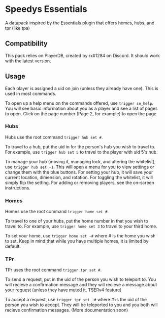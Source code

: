 # Speedys Essentials
A datapack inspired by the Essentials plugin that offers homes, hubs, and tpr (like tpa)

## Compatibility
This pack relies on PlayerDB, created by rx#1284 on Discord. It should work with the latest version.

## Usage
Each player is assigned a uid on join (unless they already have one). This is used in most commands.

To open up a help menu on the commands offered, use `trigger se_help`. You will see basic information about you as a player and see a list of pages to open. Click on the page number (Page 2, for example) to open the page.

### Hubs
Hubs use the root command `trigger hub set #`.

 To travel to a hub, put the uid in for the person's hub you wish to travel to. For example, use `trigger hub set 5` to travel to the player with uid 5's hub.
 
 To manage your hub (moving it, managing lock, and altering the whitelist), use `trigger hub set -1`. This will open a menu for you to view settings or change them with the blue buttons. For setting your hub, it will save your current location, dimension, and rotation. For toggling the whitelist, it will simply flip the setting. For adding or removing players, see the on-screen instructions.

### Homes
Homes use the root command `trigger home set #`.
 
 To travel to one of your hubs, put the home number in that you wish to travel to. For example, use `trigger home set 3` to travel to your third home.

 To set your home, use `trigger home set -#` where # is the home you wish to set. Keep in mind that while you have multiple homes, it is limited by default.

### TPr
TPr uses the root command `trigger tpr set #`.

 To send a request, put in the uid of the person you wish to teleport to. You will recieve a confirmation message and they will recieve a message about your request (unless they have muted it, TSERv4 feature)

 To accept a request, use `trigger tpr set -#` where # is the uid of the person you wish to accept. They will be teleported to you and you both will recieve confirmation messages.
(More documentation soon)
